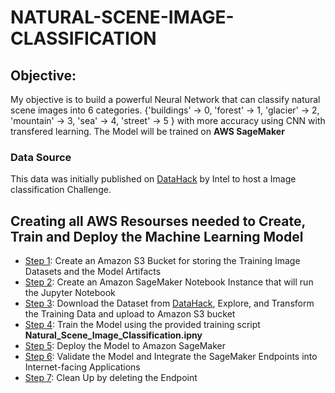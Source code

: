 # NATURAL-SCENE-IMAGE-CLASSIFICATION

## Objective:
My objective is to build a powerful Neural Network that can classify natural scene images into 6 categories. {'buildings' -> 0, 'forest' -> 1, 'glacier' -> 2, 'mountain' -> 3, 'sea' -> 4, 'street' -> 5 } with more accuracy using CNN with transfered learning. The Model will be trained on **AWS SageMaker**

### Data Source
This data was initially published on [DataHack](https://datahack.analyticsvidhya.com) by Intel to host a Image classification Challenge.

## Creating all AWS Resourses needed to Create, Train and Deploy the Machine Learning Model
* [Step 1](#Create-an-Amazon-S3): Create an Amazon S3 Bucket for storing the Training Image Datasets and the Model Artifacts 
* [Step 2](#Create-an-Amazon-SageMaker): Create an Amazon SageMaker Notebook Instance that will run the Jupyter Notebook
* [Step 3](#Data-Source): Download the Dataset from [DataHack](https://datahack.analyticsvidhya.com), Explore, and Transform the Training Data and upload to Amazon S3 bucket
* [Step 4](#Training-the-Model): Train the Model using the provided training script **Natural_Scene_Image_Classification.ipny**   
* [Step 5](#Model-Deployment): Deploy the Model to Amazon SageMaker
* [Step 6](#Model-Validation-and-Integration): Validate the Model and Integrate the SageMaker Endpoints into Internet-facing Applications
* [Step 7](#Clean-up): Clean Up by deleting the Endpoint

